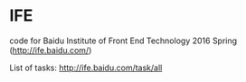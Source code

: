 # IFE

code for Baidu Institute of Front End Technology 2016 Spring
(http://ife.baidu.com/)

List of tasks: http://ife.baidu.com/task/all
